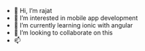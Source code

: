 - 👋 Hi, I’m rajat
- 👀 I’m interested in mobile app development
- 🌱 I’m currently learning ionic with angular
- 💞️ I’m looking to collaborate on this
- 📫 

<!---
funnygreatrajat/funnygreatrajat is a ✨ special ✨ repository because its `README.md` (this file) appears on your GitHub profile.
You can click the Preview link to take a look at your changes.
--->
